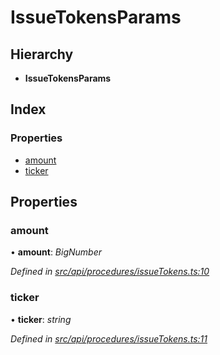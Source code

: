 # IssueTokensParams

## Hierarchy

* **IssueTokensParams**

## Index

### Properties

* [amount](issuetokensparams.md#amount)
* [ticker](issuetokensparams.md#ticker)

## Properties

### amount

• **amount**: _BigNumber_

_Defined in_ [_src/api/procedures/issueTokens.ts:10_](https://github.com/PolymathNetwork/polymesh-sdk/blob/bf2b7a12/src/api/procedures/issueTokens.ts#L10)

### ticker

• **ticker**: _string_

_Defined in_ [_src/api/procedures/issueTokens.ts:11_](https://github.com/PolymathNetwork/polymesh-sdk/blob/bf2b7a12/src/api/procedures/issueTokens.ts#L11)

